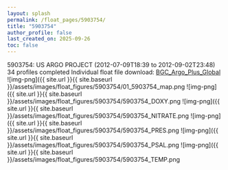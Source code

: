 ```yaml
---
layout: splash
permalink: /float_pages/5903754/
title: "5903754"
author_profile: false
last_created_on: 2025-09-26
toc: false
---
```

 
5903754: US ARGO PROJECT (2012-07-09T18:39 to 2012-09-02T23:48)
34 profiles completed
Individual float file download: [BGC_Argo_Plus_Global](https://ftp.soest.hawaii.edu/bgc_argo_plus/Individual_Floats/outliers_removed/5903754_Sprof_processed.nc)
![img-png]({{ site.url }}{{ site.baseurl }}/assets/images/float_figures/5903754/01_5903754_map.png
![img-png]({{ site.url }}{{ site.baseurl }}/assets/images/float_figures/5903754/5903754_DOXY.png
![img-png]({{ site.url }}{{ site.baseurl }}/assets/images/float_figures/5903754/5903754_NITRATE.png
![img-png]({{ site.url }}{{ site.baseurl }}/assets/images/float_figures/5903754/5903754_PRES.png
![img-png]({{ site.url }}{{ site.baseurl }}/assets/images/float_figures/5903754/5903754_PSAL.png
![img-png]({{ site.url }}{{ site.baseurl }}/assets/images/float_figures/5903754/5903754_TEMP.png
